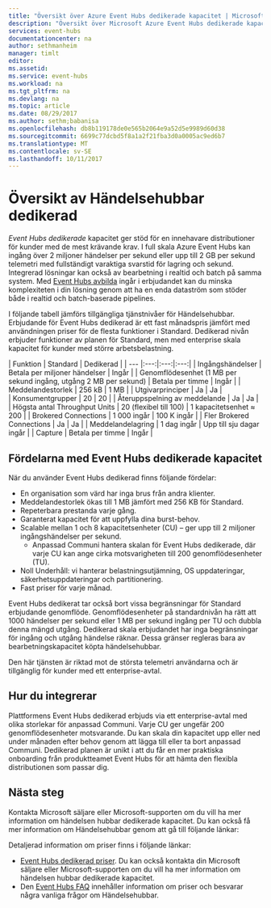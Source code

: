 ```yaml
---
title: "Översikt över Azure Event Hubs dedikerade kapacitet | Microsoft Docs"
description: "Översikt över Microsoft Azure Event Hubs dedikerade kapacitet."
services: event-hubs
documentationcenter: na
author: sethmanheim
manager: timlt
editor: 
ms.assetid: 
ms.service: event-hubs
ms.workload: na
ms.tgt_pltfrm: na
ms.devlang: na
ms.topic: article
ms.date: 08/29/2017
ms.author: sethm;babanisa
ms.openlocfilehash: db8b119178de0e565b2064e9a52d5e9989d60d38
ms.sourcegitcommit: 6699c77dcbd5f8a1a2f21fba3d0a0005ac9ed6b7
ms.translationtype: MT
ms.contentlocale: sv-SE
ms.lasthandoff: 10/11/2017
---
```

# <a name="overview-of-event-hubs-dedicated"></a>Översikt av Händelsehubbar dedikerad

*Event Hubs dedikerade* kapacitet ger stöd för en innehavare distributioner för kunder med de mest krävande krav. I full skala Azure Event Hubs kan ingång över 2 miljoner händelser per sekund eller upp till 2 GB per sekund telemetri med fullständigt varaktiga svarstid för lagring och sekund. Integrerad lösningar kan också av bearbetning i realtid och batch på samma system. Med [Event Hubs avbilda](event-hubs-capture-overview.md) ingår i erbjudandet kan du minska komplexiteten i din lösning genom att ha en enda dataström som stöder både i realtid och batch-baserade pipelines.

I följande tabell jämförs tillgängliga tjänstnivåer för Händelsehubbar. Erbjudande för Event Hubs dedikerad är ett fast månadspris jämfört med användningen priser för de flesta funktioner i Standard. Dedikerad nivån erbjuder funktioner av planen för Standard, men med enterprise skala kapacitet för kunder med större arbetsbelastning. 

| Funktion | Standard | Dedikerad |
| --- |:---:|:---:|:---:|
| Ingångshändelser | Betala per miljoner händelser | Ingår |
| Genomflödesenhet (1 MB per sekund ingång, utgång 2 MB per sekund) | Betala per timme | Ingår |
| Meddelandestorlek | 256 kB | 1 MB |
| Utgivarprinciper | Ja | Ja |   
| Konsumentgrupper | 20 | 20 |
| Återuppspelning av meddelande | Ja | Ja |
| Högsta antal Throughput Units | 20 (flexibel till 100)   | 1 kapacitetsenhet ≈ 200 |
| Brokered Connections | 1 000 ingår | 100 K ingår |
| Fler Brokered Connections | Ja | Ja |
| Meddelandelagring | 1 dag ingår | Upp till sju dagar ingår |
| Capture | Betala per timme | Ingår |

## <a name="benefits-of-event-hubs-dedicated-capacity"></a>Fördelarna med Event Hubs dedikerade kapacitet

När du använder Event Hubs dedikerad finns följande fördelar:

* En organisation som värd har inga brus från andra klienter.
* Meddelandestorlek ökas till 1 MB jämfört med 256 KB för Standard.
* Repeterbara prestanda varje gång.
* Garanterat kapacitet för att uppfylla dina burst-behov.
* Scalable mellan 1 och 8 kapacitetsenheter (CU) – ger upp till 2 miljoner ingångshändelser per sekund.
  * Anpassad Communi hantera skalan för Event Hubs dedikerade, där varje CU kan ange cirka motsvarigheten till 200 genomflödesenheter (TU).
* Noll Underhåll: vi hanterar belastningsutjämning, OS uppdateringar, säkerhetsuppdateringar och partitionering.
* Fast priser för varje månad.

Event Hubs dedikerat tar också bort vissa begränsningar för Standard erbjudande genomflöde. Genomflödesenheter på standardnivån ha rätt att 1000 händelser per sekund eller 1 MB per sekund ingång per TU och dubbla denna mängd utgång. Dedikerad skala erbjudandet har inga begränsningar för ingång och utgång händelse räknar. Dessa gränser regleras bara av bearbetningskapacitet köpta händelsehubbar.

Den här tjänsten är riktad mot de största telemetri användarna och är tillgänglig för kunder med ett enterprise-avtal.

## <a name="how-to-onboard"></a>Hur du integrerar

Plattformens Event Hubs dedikerad erbjuds via ett enterprise-avtal med olika storlekar för anpassad Communi. Varje CU ger ungefär 200 genomflödesenheter motsvarande. Du kan skala din kapacitet upp eller ned under månaden efter behov genom att lägga till eller ta bort anpassad Communi. Dedikerad planen är unikt i att du får en mer praktiska onboarding från produktteamet Event Hubs för att hämta den flexibla distributionen som passar dig. 

## <a name="next-steps"></a>Nästa steg
Kontakta Microsoft säljare eller Microsoft-supporten om du vill ha mer information om händelsen hubbar dedikerade kapacitet. Du kan också få mer information om Händelsehubbar genom att gå till följande länkar:

Detaljerad information om priser finns i följande länkar:

- [Event Hubs dedikerad priser](https://azure.microsoft.com/pricing/details/event-hubs/). Du kan också kontakta din Microsoft säljare eller Microsoft-supporten om du vill ha mer information om händelsen hubbar dedikerade kapacitet.
- Den [Event Hubs FAQ](event-hubs-faq.md) innehåller information om priser och besvarar några vanliga frågor om Händelsehubbar. 
